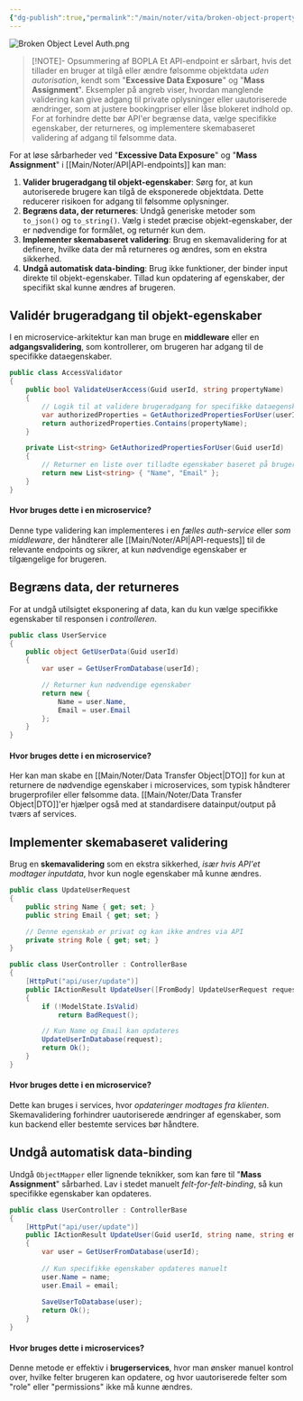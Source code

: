 ```yaml
---
{"dg-publish":true,"permalink":"/main/noter/vita/broken-object-property-level-authorization/","created":"2024-11-06T07:49:50.035+01:00"}
---
```


![Broken Object Level Auth.png](/img/user/Broken%20Object%20Level%20Auth.png)
> [!NOTE]- Opsummering af BOPLA
> Et API-endpoint er sårbart, hvis det tillader en bruger at tilgå eller ændre følsomme objektdata *uden autorisation*, kendt som "**Excessive Data Exposure**" og "**Mass Assignment**". Eksempler på angreb viser, hvordan manglende validering kan give adgang til private oplysninger eller uautoriserede ændringer, som at justere bookingpriser eller låse blokeret indhold op. For at forhindre dette bør API'er begrænse data, vælge specifikke egenskaber, der returneres, og implementere skemabaseret validering af adgang til følsomme data.

For at løse sårbarheder ved "**Excessive Data Exposure**" og "**Mass Assignment**" i [[Main/Noter/API\|API-endpoints]] kan man:

1. **Valider brugeradgang til objekt-egenskaber**: Sørg for, at kun autoriserede brugere kan tilgå de eksponerede objektdata. Dette reducerer risikoen for adgang til følsomme oplysninger.
2. **Begræns data, der returneres**: Undgå generiske metoder som `to_json()` og `to_string()`. Vælg i stedet præcise objekt-egenskaber, der er nødvendige for formålet, og returnér kun dem.
3. **Implementer skemabaseret validering**: Brug en skemavalidering for at definere, hvilke data der må returneres og ændres, som en ekstra sikkerhed.
4. **Undgå automatisk data-binding**: Brug ikke funktioner, der binder input direkte til objekt-egenskaber. Tillad kun opdatering af egenskaber, der specifikt skal kunne ændres af brugeren.

## Validér brugeradgang til objekt-egenskaber
I en microservice-arkitektur kan man bruge en **middleware** eller en **adgangsvalidering**, som kontrollerer, om brugeren har adgang til de specifikke dataegenskaber.

```csharp
public class AccessValidator
{
    public bool ValidateUserAccess(Guid userId, string propertyName)
    {
        // Logik til at validere brugeradgang for specifikke dataegenskaber
        var authorizedProperties = GetAuthorizedPropertiesForUser(userId);
        return authorizedProperties.Contains(propertyName);
    }

    private List<string> GetAuthorizedPropertiesForUser(Guid userId)
    {
        // Returner en liste over tilladte egenskaber baseret på brugerens rolle
        return new List<string> { "Name", "Email" };
    }
}
```

#### Hvor bruges dette i en microservice?
Denne type validering kan implementeres i en *fælles auth-service* eller *som middleware*, der håndterer alle [[Main/Noter/API\|API-requests]] til de relevante endpoints og sikrer, at kun nødvendige egenskaber er tilgængelige for brugeren.

## Begræns data, der returneres
For at undgå utilsigtet eksponering af data, kan du kun vælge specifikke egenskaber til responsen i *controlleren*.

```csharp
public class UserService
{
    public object GetUserData(Guid userId)
    {
        var user = GetUserFromDatabase(userId);

        // Returner kun nødvendige egenskaber
        return new {
            Name = user.Name,
            Email = user.Email
        };
    }
}
```

#### Hvor bruges dette i en microservice?
Her kan man skabe en [[Main/Noter/Data Transfer Object\|DTO]] for kun at returnere de nødvendige egenskaber i microservices, som typisk håndterer brugerprofiler eller følsomme data. [[Main/Noter/Data Transfer Object\|DTO]]'er hjælper også med at standardisere datainput/output på tværs af services.

## Implementer skemabaseret validering
Brug en **skemavalidering** som en ekstra sikkerhed, *især hvis API'et modtager inputdata*, hvor kun nogle egenskaber må kunne ændres.

```csharp
public class UpdateUserRequest
{
    public string Name { get; set; }
    public string Email { get; set; }

    // Denne egenskab er privat og kan ikke ændres via API
    private string Role { get; set; }
}

public class UserController : ControllerBase
{
    [HttpPut("api/user/update")]
    public IActionResult UpdateUser([FromBody] UpdateUserRequest request)
    {
        if (!ModelState.IsValid)
            return BadRequest();

        // Kun Name og Email kan opdateres
        UpdateUserInDatabase(request);
        return Ok();
    }
}
```

#### Hvor bruges dette i en microservice?
Dette kan bruges i services, hvor *opdateringer modtages fra klienten*. Skemavalidering forhindrer uautoriserede ændringer af egenskaber, som kun backend eller bestemte services bør håndtere.

## Undgå automatisk data-binding
Undgå `ObjectMapper` eller lignende teknikker, som kan føre til "**Mass Assignment**" sårbarhed. Lav i stedet manuelt *felt-for-felt-binding*, så kun specifikke egenskaber kan opdateres.
```csharp
public class UserController : ControllerBase
{
    [HttpPut("api/user/update")]
    public IActionResult UpdateUser(Guid userId, string name, string email)
    {
        var user = GetUserFromDatabase(userId);
        
        // Kun specifikke egenskaber opdateres manuelt
        user.Name = name;
        user.Email = email;
        
        SaveUserToDatabase(user);
        return Ok();
    }
}
```

#### Hvor bruges dette i microservices?
Denne metode er effektiv i **brugerservices**, hvor man ønsker manuel kontrol over, hvilke felter brugeren kan opdatere, og hvor uautoriserede felter som "role" eller "permissions" ikke må kunne ændres.